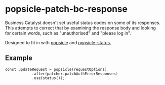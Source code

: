 # popsicle-patch-bc-response

Business Catalyst doesn't set useful status codes on some of its responses. 
This attempts to correct that by examining the response body and looking for
certain words, such as "unauthorised" and "please log in".
 
Designed to fit in with [popsicle](https://github.com/blakeembrey/popsicle) 
and [popsicle-status.](https://github.com/blakeembrey/popsicle-status) 

## Example

    const updateRequest = popsicle(requestOptions)
                .after(patcher.patchAuthErrorResponses)
                .use(status());
                
